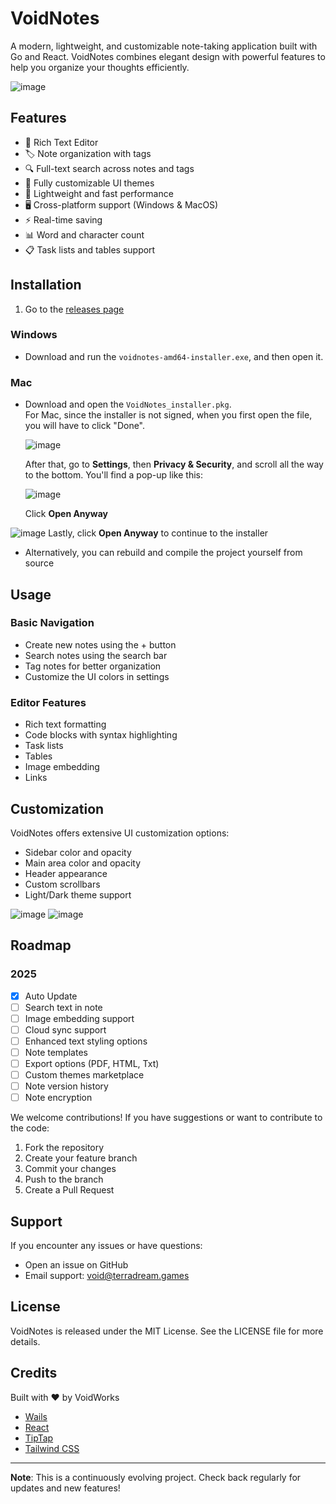 # VoidNotes

A modern, lightweight, and customizable note-taking application built with Go and React. VoidNotes combines elegant design with powerful features to help you organize your thoughts efficiently.

![image](https://github.com/user-attachments/assets/509d40c9-e06b-486b-94fa-64c60b62e65c)

## Features

- 📝 Rich Text Editor
- 🏷️ Note organization with tags
- 🔍 Full-text search across notes and tags
- 🎨 Fully customizable UI themes
- 💨 Lightweight and fast performance
- 🖥️ Cross-platform support (Windows & MacOS)
- ⚡ Real-time saving
- 📊 Word and character count
- 📋 Task lists and tables support

## Installation

1. Go to the [releases page](https://github.com/xptea/VoidNotes/releases)

### Windows
- Download and run the `voidnotes-amd64-installer.exe`, and then open it.

### Mac
- Download and open the `VoidNotes_installer.pkg`.  
  For Mac, since the installer is not signed, when you first open the file, you will have to click "Done".
  
  ![image](https://github.com/user-attachments/assets/143294cb-ca55-4ca3-9116-612cdbf1690e)

  After that, go to **Settings**, then **Privacy & Security**, and scroll all the way to the bottom. You'll find a pop-up like this:

  ![image](https://github.com/user-attachments/assets/354bd61a-0f19-4cd0-b77d-5306603b2c67)

  Click **Open Anyway** 

![image](https://github.com/user-attachments/assets/ff8c589b-bfe1-4792-8870-4c4e2af1dfed)
 Lastly, click **Open Anyway** to continue to the installer
- Alternatively, you can rebuild and compile the project yourself from source
  

## Usage

### Basic Navigation
- Create new notes using the + button
- Search notes using the search bar
- Tag notes for better organization
- Customize the UI colors in settings

### Editor Features
- Rich text formatting
- Code blocks with syntax highlighting
- Task lists
- Tables
- Image embedding
- Links

## Customization

VoidNotes offers extensive UI customization options:

- Sidebar color and opacity
- Main area color and opacity
- Header appearance
- Custom scrollbars
- Light/Dark theme support

![image](https://github.com/user-attachments/assets/ace0e33c-99fc-444b-b836-8dece14afb55)
![image](https://github.com/user-attachments/assets/0e1a6066-e1f4-43c4-b26e-600558c9d8bc)

## Roadmap

### 2025
- [x] Auto Update
- [ ] Search text in note
- [ ] Image embedding support
- [ ] Cloud sync support
- [ ] Enhanced text styling options
- [ ] Note templates
- [ ] Export options (PDF, HTML, Txt)
- [ ] Custom themes marketplace
- [ ] Note version history
- [ ] Note encryption

We welcome contributions! If you have suggestions or want to contribute to the code:

1. Fork the repository
2. Create your feature branch
3. Commit your changes
4. Push to the branch
5. Create a Pull Request

## Support

If you encounter any issues or have questions:

- Open an issue on GitHub
- Email support: void@terradream.games

## License

VoidNotes is released under the MIT License. See the LICENSE file for more details.

## Credits

Built with ❤️ by VoidWorks

- [Wails](https://wails.io/)
- [React](https://reactjs.org/)
- [TipTap](https://tiptap.dev/)
- [Tailwind CSS](https://tailwindcss.com/)

---

**Note**: This is a continuously evolving project. Check back regularly for updates and new features!
